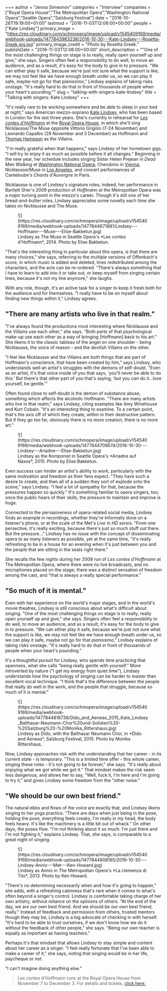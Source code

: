 +++
author = "Jenna Simeonov"
categories = "Interview"
companies = ["Royal Opera House","The Metropolitan Opera","Washington National Opera","Seattle Opera","Salzburg Festival"]
date = "2016-10-26T19:19:00+01:00"
lastmod = "2016-11-03T12:06:00+00:00"
people = ["Kate Lindsey"]
primary_image = "https://res.cloudinary.com/schmopera/image/upload/v1545409169/media/webhook-uploads/1477843983238/2016-10-30---Kate-Lindsey---Rosetta-Greek.jpg.jpg"
primary_image_credit = "Photo by Rosetta Greek."
publishDate = "2016-11-03T12:06:00+00:00"
short_description = "&quot;One of the most challenging things on stage is to really, really open yourself up and give,&quot; she says. Singers often feel a responsibility to do well, to move an audience, and as a result, it&#039;s easy for the body to give in to pressure. &quot;We can either play it safe, because we&#039;re just not sure what the support is like, we may not feel like we have enough breath under us, so we can play it safe, maybe not go for that pianissimo,&quot; Lindsey explains of taking risks onstage. &quot;It&#039;s really hard to do that in front of thousands of people when your heart&#039;s pounding.&quot;"
slug = "talking-with-singers-kate-lindsey"
title = "Talking with singers: Kate Lindsey"
+++

"It's really rare to be working somewhere and be able to sleep in your bed at night," says American mezzo-soprano [Kate Lindsey](/scene/people/kate-lindsey/), who has been based in London for the last three years. She's currently in rehearsal for [*Les contes d'Hoffmann*](http://www.roh.org.uk/productions/les-contes-dhoffmann-by-john-schlesinger) at the [Royal Opera House](/scene/companies/royal-opera-house/), in which she'll sing Nicklausse/The Muse opposite Vittorio Grigòlo (7-24 November) and Leonardo Capalbo (28 November and 3 December) as Hoffmann and [Thomas Hampson](/scene/people/thomas-hampson/) as the Villains.

"I'm really grateful when that happens," says Lindsey of her hometown gigs. "I will try to enjoy it as much as possible before it all changes." Beginning in the new year, her schedule includes singing Sister Helen Prejean in *Dead Man Walking* at [Washington National Opera](/scene/companies/washington-national-opera/), Cherubino in [Vienna](/scene/companies/wiener-staatsoper/), Nicklausse/Muse in [Los Angeles](/scene/companies/los-angeles-opera/), and concert performances of Canteloube's *Chants d'Auvergne* in Paris.

Nicklausse is one of Lindsey's signature roles; indeed, her performance in Bartlett Sher's 2009 production of *Hoffmann* at the Metropolitan Opera was a major turning point in the mezzo's career. Though it's still one of her bread-and-butter roles, Lindsey appreciates some novelty each time she takes on Nicklausse and The Muse. 

<figure data-type="image">
![](https://res.cloudinary.com/schmopera/image/upload/v1545409169/media/webhook-uploads/1477844671881/Lindsey---Hoffmann---Muse---Elise-Bakketun.jpg)<figcaption>Lindsey as The Muse in Seattle Opera's *Les contes d'Hoffmann*, 2014. Photo by Elise Bakketun.</figcaption> 
</figure>

"That's the interesting thing in particular about this opera, is that there are many choices," she says, referring to the multiple versions of Offenbach's score, in which music is added and deleted, lines redistributed among the characters, and the acts can be re-ordered. "There's always something that I have to learn to add into it or take out, or keep myself from singing certain lines, because it's not my line anymore," she laughs.

With any role, though, it's an active task for a singer to keep it fresh both for the audience and for themselves. "I really have to be on myself about finding new things within it," Lindsey agrees. 

## "There are many artists who live in that realm."

"I've always found the productions most interesting where Nicklausse and the Villains use each other," she says. "Both parts of that psychological make-up use each other as a way of bringing [Hoffmann] back to his art." She likens it to the classic tableau of the angel on one shoulder - being Nicklausse, the voice of reason - and the devilish Villains on the other.

"I feel like Nicklausse and the Villains are both things that are part of Hoffmann's conscience, that have been created by him," says Lindsey, who understands well an artist's struggles with the demons of self-doubt. "Even as an artist, it's that voice inside of you that says, 'you'll never be able to do this.' But there's that other part of you that's saying, 'but you *can* do it...love yourself, be gentle.'"

Often found close to self-doubt is the demon of substance abuse, something which affects the alcoholic Hoffmann. "There are many artists who live in that realm," says Lindsey, citing examples like Amy Winehouse and Kurt Cobain. "It's an interesting thing to examine. To a certain point, that's the axis off of which they create, within in their destructive pattern. But if they go too far, obviously there is no more creation, there is no more art."

<figure data-type="image">
![](https://res.cloudinary.com/schmopera/image/upload/v1545409169/media/webhook-uploads/1477844708674/2016-10-30---Lindsey---Ariadne---Elise-Bakketun.jpg)<figcaption>Lindsey as the Komponist in Seattle Opera's *Ariadne auf Naxos*, 2015. Photo by Elise Bakketun.</figcaption>
</figure>

Even success can hinder an artist's ability to work, particularly with the same motivation and freedom as their fans expect. "They have such a desire to create, and then all of a sudden they sort of explode onto the scene," says Lindsey. "I feel a lot of sympathy for that, because the pressures happen so quickly." It's something familiar to opera singers, too; once the public hears of their skills, the pressure to maintain and improve is huge.

Connected to the pervasiveness of opera-related social media, Lindsey finds an example in recordings, whether they're informally done on a listener's phone, or at the scale of the Met's *Live in HD series*. "From one persective, it's really exciting, because there's just so much stuff out there. But the pressure..." Lindsey has no issue with the concept of disseminating opera to as many listeners as possible, yet at the same time, "it's really refreshing to be in a house for an evening when it's just between you and the people that are sitting in the seats right there."

She recalls the few nights during her 2009 run of *Les contes d'Hoffmann* at The Metropolitan Opera, where there were no live broadcasts, and no microphones placed on the stage; there was a distinct sensation of freedom among the cast, and "that is always a really special performance."

## "So much of it is mental."

Even with her experience on the world's major stages, and in the world's movie theatres, Lindsey is still conscious about what's difficult about singing. "One of the most challenging things on stage is to really, really open yourself up and give," she says. Singers often feel a responsibility to do well, to move an audience, and as a result, it's easy for the body to give in to pressure. "We can either play it safe, because we're just not sure what the support is like, we may not feel like we have enough breath under us, so we can play it safe, maybe not go for that *pianissimo*," Lindsey explains of taking risks onstage. "It's really hard to do that in front of thousands of people when your heart's pounding."

It's a thoughtful pursuit for Lindsey, who spends time practicing that openness, what she calls "being really gentle with yourself." More introverted by nature ("I get my energy from quiet time"), Lindsey understands how the psychology of singing can be harder to master than excellent vocal technique. "I think that's the difference between the people that really do well in the work, and the people that struggle, because so much of it is mental." 

<figure data-type="image">
![](https://res.cloudinary.com/schmopera/image/upload/v1545409169/media/webhook-uploads/1477844816738/Dido_and_Aeneas_2015_Kate_Lindsey_Balthasar-Neumann-Chor%20und-Solisten%20-%20Salzburg%20-%20Monika_Rittershaus.jpg)<figcaption>Lindsey as Dido, with the Balthasar Neumann Chor, in *Dido and Aeneas*, Salzburg Festival, 2015. Photo by Monika Rittershaus.</figcaption>
</figure>

Now, Lindsey approaches risk with the understanding that her career - in its current state - is temporary. "This is a limited time offer - this whole career, singing these roles - it's not going to be forever," she says. "It's really about enjoying what we got while we got it." That mindset makes the risk seem less dangerous, and allows her to say, "Well, fuck it, I'm here and I'm going to try it," and gives Lindsey some freedom from the "other noise."

## "We should be our own best friend."

The natural ebbs and flows of the voice are exactly that, and Lindsey likens singing to her yoga practice. "There are days when just being in the pose, holding the pose, everything feels creaky, I'm really in my head, the body feels heavy. It's like the machinery is a little bit out of whack." On other days, the poses flow. "I'm not thinking about it so much. I'm just there and I'm not fighting it," explains Lindsey. That, she says, is comparable to a great night of singing.

<figure data-type="image">
![](https://res.cloudinary.com/schmopera/image/upload/v1545409169/media/webhook-uploads/1477844808165/2016-10-30---Lindsey-Annio---Met---Ken-Howard.jpg)<figcaption>Lindsey as Annio in The Metropolitan Opera's *La clemenza di Tito*, 2013. Photo by Ken Howard.</figcaption>
</figure>

"There's no determining necessarily when and how it's going to happen," she adds, with a refreshing calmness that's rare when it comes to what's often beyond a singer's control. Lindsey is comfortable taking charge of her own artistry, without reliance on the opinions of others. "At the end of the day, we are our own best friend. And we should be our own best friend, really." Instead of feedback and permission from others, trusted mentors though they may be, Lindsey is a big advocate of checking in with herself. "It's hard to be able to trust ourselves, if we don't know how we do it without the feedback of other people," she says. "Being our own teacher is equally as important as having teachers."

Perhaps it's that mindset that allows Lindsey to stay simple and content about her career as a singer. "I feel really fortunate that I've been able to make a career of it," she says, noting that singing would be in her life, paycheque or not. 

"I can't imagine doing anything else."

>Les contes d'Hoffmann runs at the Royal Opera House from November 7 to December 3. For details and tickets, [click here.](http://www.roh.org.uk/productions/les-contes-dhoffmann-by-john-schlesinger)
